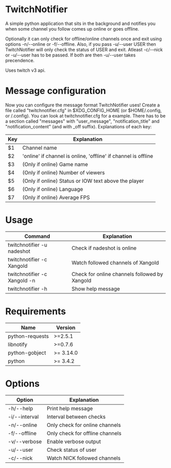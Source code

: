 # TwitchNotifier
A simple python application that sits in the background and notifies you when some channel you follow comes up online or goes offline.

Optionally it can only check for offline/online channels once and exit using options -n/--online or -f/--offline. Also, if you pass -u/--user USER then TwitchNotifier will only check the status of USER and exit. Atleast -c/--nick or -u/--user has to be passed. If both are then -u/--user takes precendence. 

Uses twitch v3 api.

# Message configuration
Now you can configure the message format TwitchNotifier uses! Create a file called "twitchnotifier.cfg" in $XDG\_CONFIG\_HOME (or $HOME/.config, or /.config). You can look at twitchnotifier.cfg for a example. There has to be a section called "messages" with "user\_message", "notification\_title" and "notification\_content" (and with \_off suffix). Explanations of each key:

| Key                              | Explanation                                                     | 
| -------------------------------- | --------------------------------------------------------------- |
| $1                               | Channel name                                                    |
| $2                               | 'online' if channel is online, 'offline' if channel is offline  |
| $3                               | (Only if online) Game name                                      |
| $4                               | (Only if online) Number of viewers                              |
| $5                               | (Only if online) Status or IOW text above the player            |
| $6                               | (Only if online) Language                                       |
| $7                               | (Only if online) Average FPS                                    |

# Usage
| Command                          | Explanation                                       |
| -------------------------------- | ------------------------------------------------- |
| twitchnotifier -u nadeshot       | Check if nadeshot is online                       |
| twitchnotifier -c Xangold        | Watch followed channels of Xangold                |
| twitchnotifier -c Xangold -n     | Check for online channels followed by Xangold     |
| twitchnotifier -h                | Show help message                                 |

# Requirements
| Name            | Version   |
| --------------- | --------- |
| python-requests | >=2.5.1   |
| libnotify       | >=0.7.6   |
| python-gobject  | >= 3.14.0 |
| python          | >= 3.4.2  |

# Options
| Option         | Explanation                     |
| -------------- | ------------------------------- |
| -h/--help      | Print help message              |
| -i/--interval  | Interval between checks         |
| -n/--online    | Only check for online channels  |
| -f/--offline   | Only check for offline channels |
| -v/--verbose   | Enable verbose output           |
| -u/--user      | Check status of user            |
| -c/--nick      | Watch NICK followed channels    |
